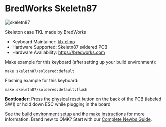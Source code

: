 # BredWorks Skeletn87

![skeletn87](https://i.imgur.com/78mGiual.png)

Skeleton case TKL made by BredWorks

* Keyboard Maintainer: [kb-elmo](https://github.com/kb-elmo)
* Hardware Supported: Skeletn87 soldered PCB
* Hardware Availability: https://bredworks.com

Make example for this keyboard (after setting up your build environment):

    make skeletn87/soldered:default

Flashing example for this keyboard:

    make skeletn87/soldered:default:flash

**Bootloader:** Press the physical reset button on the back of the PCB (labeled SW1) or hold down ESC while plugging in the board

See the [build environment setup](https://docs.qmk.fm/#/getting_started_build_tools) and the [make instructions](https://docs.qmk.fm/#/getting_started_make_guide) for more information. Brand new to QMK? Start with our [Complete Newbs Guide](https://docs.qmk.fm/#/newbs).
